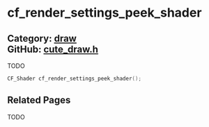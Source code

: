 [](../header.md ':include')

# cf_render_settings_peek_shader

Category: [draw](/api_reference?id=draw)  
GitHub: [cute_draw.h](https://github.com/RandyGaul/cute_framework/blob/master/include/cute_draw.h)  
---

TODO

```cpp
CF_Shader cf_render_settings_peek_shader();
```

## Related Pages

TODO  
